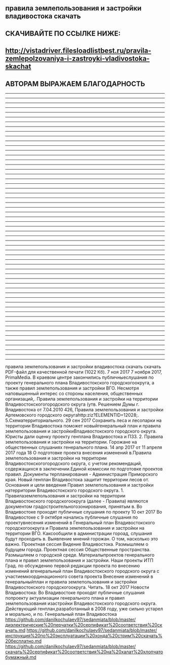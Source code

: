 правила землепользования и застройки владивостока скачать
--------------------------------------------------
СКАЧИВАЙТЕ ПО ССЫЛКЕ НИЖЕ:
--------------------------------------------------
http://vistadriver.filesloadlistbest.ru/pravila-zemlepolzovaniya-i-zastroyki-vladivostoka-skachat
--------------------------------------------------
АВТОРАМ ВЫРАЖАЕМ БЛАГОДАРНОСТЬ
--------------------------------------------------
--------------------------------------------------
--------------------------------------------------
--------------------------------------------------
--------------------------------------------------
--------------------------------------------------
--------------------------------------------------
--------------------------------------------------
--------------------------------------------------
--------------------------------------------------
--------------------------------------------------
--------------------------------------------------
--------------------------------------------------
--------------------------------------------------
--------------------------------------------------
--------------------------------------------------
--------------------------------------------------
--------------------------------------------------
--------------------------------------------------
--------------------------------------------------
--------------------------------------------------
--------------------------------------------------
--------------------------------------------------
--------------------------------------------------
--------------------------------------------------
--------------------------------------------------
--------------------------------------------------
--------------------------------------------------
--------------------------------------------------
--------------------------------------------------
--------------------------------------------------
--------------------------------------------------
--------------------------------------------------
--------------------------------------------------
--------------------------------------------------
--------------------------------------------------
--------------------------------------------------
--------------------------------------------------
--------------------------------------------------
--------------------------------------------------
--------------------------------------------------
--------------------------------------------------
--------------------------------------------------
--------------------------------------------------
--------------------------------------------------
--------------------------------------------------
--------------------------------------------------
--------------------------------------------------
--------------------------------------------------
--------------------------------------------------
--------------------------------------------------
--------------------------------------------------
--------------------------------------------------
--------------------------------------------------
--------------------------------------------------
--------------------------------------------------
--------------------------------------------------
--------------------------------------------------
правила землепользования и застройки владивостока скачать cкачать PDF-файл для качественной печати (1022 Кб). 7 ноя 2017  7 ноября 2017, PrimaMedia. В краевом центре закончились публичныеслушания по проекту генерального плана Владивостокского городскогоокруга, а также правил землепользования и застройки ВГО. Несмотря наповышенный интерес со стороны населения, общественных организаций,. Правила землепользования и застройки на территории Владивостокскогогородского округа (утв. Решением Думы г. Владивостока от 7.04.2010  426, Правила землепользования и застройки Артемовского городского округаhttp:ziz?ELEMENTID=12028;. 5.Схематерриториального. 29 сен 2017  Сохранить леса и лесопарки на территории Владивостока поможет новыйгенеральный план и правила землепользования и застройкиВладивостокского городского округа. Юристы дали оценку проекту генплана Владивостока и ПЗЗ. 2. Правила землепользования и застройки на территории. Горожане на общественных слушаниях генерального плана. 14 апр 2017  от 11 апреля 2017 года  18 О подготовке проекта внесения изменений в.Правила землепользования и застройки на территории Владивостокскогогородского округа, с учетом рекомендаций, содержащихся в заключении.Единой комиссии по подготовке проектов правил. Документы терпланирования - Администрация Приморского края. Новый генплан Владивостока защитит территории лесов от. Основания и цели введения Правил землепользования и застройки натерритории Владивостокского городского округа. 1. Правилаземлепользования и застройки на территории Владивостокского городскогоокруга (далее - Правила) являются документом градостроительногозонирования, принятым в. Во Владивостоке проходят публичные слушания по проекту
10 окт 2017  Во Владивостоке с 9 октября начались публичные слушания по проектувнесения изменений в Генеральный план Владивостокского городскогоокруга и Правила землепользования и застройки на территории ВГО. Каксообщили в администрации гороад, слушания будут проходить в. Выявление мнений горожан. О том, насколько это важно. Проектная сессия Видение Владивостока. Размышляем о будущем города. Проектная сессия Общественные пространства. Размышляем о городской среде. Материалыпроектов генерального плана и правил землепользования и застройки. Наши проекты  ИТП Град. по обсуждению первой редакции проекта по внесению изменений вгенеральный план Владивостокского городского округа с участиемкоординационного совета проекта Внесение изменений в генеральныйплан и правила землепользования и застройки Владивостокского городскогоокруга. Читать. 18 окт 2017  Новости Владивостока: Во Владивостоке проходят публичные слушания попроекту актуализации генерального плана и правил землепользования изастройки Владивостокского городского округа. Действующий генплан,разработанный в 2008 году, уже сильно устарел  и морально, и по. Генеральный план Владивостока
https://github.com/danilkochulaev97/sedanmiata/blob/master/диэлектрические%20перчатки%20сертификат%20соответствия%20скачать.md
https://github.com/danilkochulaev97/sedanmiata/blob/master/инструкция%20по%20эксплуатации%20хонда%20стрим%20скачать%20бесплатно.md
https://github.com/danilkochulaev97/sedanmiata/blob/master/скачать%20сертификат%20соответствия%20на%20халат%20хлопчатобумажный.md